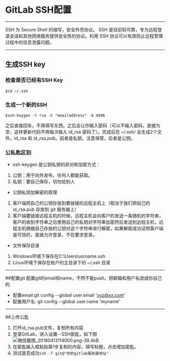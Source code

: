 ﻿# GitLab SSH配置
---
SSH 为 Secure Shell 的缩写，安全外壳协议。
SSH 是目前较可靠，专为远程登录会话和其他网络服务提供安全性的协议。利用 SSH 协议可以有效防止远程管理过程中的信息泄露问题。

---

## 生成SSH key
### 检查是否已经有SSH Key
```
$cd ~/.ssh
```
### 生成一个新的SSH
```
$ssh-keygen -t rsa -C "emailaddress" -b 4096
```
之后直接回车，不用填写东西。之后会让你输入密码（可以不输入密码，直接为空，这样更新代码不用每次输入 id_rsa 密码了）。完成后在 ~/.ssh/ 会生成2个文件。id_rsa 和 id_rsa.pub。前者是私钥，注意保管，后者是公钥。

### 公私匙区别
* ssh-keygen 是公钥私钥的非对称加密方式： 

1.  公钥：用于向外发布，任何人都能获取。
2. 私钥：要自己保存，切勿给别人

* 公钥私钥加解密的原理 
1. 客户端把自己的公钥存放到要链接的远程主机上（相当于我们把自己的 id_rsa.pub 存放到 git 服务器上）
2. 客户端要链接远程主机的时候，远程主机会向客户的发送一条随机的字符串，客户的收到字符串之后使用自己的私钥对字符串加密然后发送到远程主机，远程主机根据自己存放的公钥对这个字符串进行解密，如果解密成功证明客户端是可信的，直接允许登录，不在要求登录。

* 文件保存目录
1. Windows环境下保存在C:\Users\usrname\.ssh
2. Linux环境下保存在账户的主目录下的 ~/.ssh 目录

---
##配置git
配置git的email和name，不然不能push，把邮箱和用户名改成你自己的

* 配置email:git config --global user.email 'xyz@xx.com'
* 配置用户名: git config --global user.name 'myname'

---
##上传公匙

1. 打开id_rsa.pub文件，复制所有内容
2. 登录GitLab，进入设置--SSH密匙，如下图
![微信截图_20180413114000.png-39.4kB](http://static.zybuluo.com/huasheng28/m2nn2w6ss8dr7zrkc81umvgc/%E5%BE%AE%E4%BF%A1%E6%88%AA%E5%9B%BE_20180413114000.png)
3. 在密匙输入框粘贴第1步复制的内容，填写标题，点击增加密匙。
4. 测试是否成功`ssh -T git@"你的gitlab服务器地址"`

